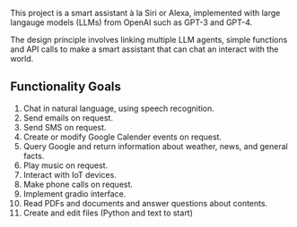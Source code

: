 This project is a smart assistant à la Siri or Alexa, implemented with large langauge models (LLMs) from OpenAI such as GPT-3 and GPT-4.

The design principle involves linking multiple LLM agents, simple functions and API calls to make a smart assistant that can chat an interact with the world.

## Functionality Goals
1. Chat in natural language, using speech recognition.
2. Send emails on request.
3. Send SMS on request.
4. Create or modify Google Calender events on request.
5. Query Google and return information about weather, news, and general facts.
6. Play music on request.
7. Interact with IoT devices.
8. Make phone calls on request.
9. Implement gradio interface.
10. Read PDFs and documents and answer questions about contents.
11. Create and edit files (Python and text to start)

